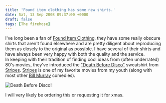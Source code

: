 ```yaml
---
title: 'Found item clothing has some new shirts.'
date: Sat, 13 Sep 2008 09:37:00 +0000
draft: false
tags: [The firehose]
---
```


I've long been a fan of [Found Item Clothing](http://www.founditemclothing.com/), they have some really obscure shirts that aren't found elsewhere and are pretty diligent about reproducing them as closely to the original as possible. I have several of their shirts and have always been very happy with both the quality and the service.  
In keeping with their tradition of finding cool ideas from (often underrated) 80's movies, they've introduced the ["Death Before Disco"](http://www.founditemclothing.com/t-shirts/death-before-disco-shirt.html) sweatshirt from [Stripes](http://www.imdb.com/title/tt0083131/). [Stripes](http://www.imdb.com/title/tt0083131/) is one of my favorite movies from my youth (along with most other [Bill Murray](http://www.imdb.com/name/nm0000195/) comedies).  
  
![Death Before Disco!](http://www.founditemclothing.com/t-shirts/gfx/death-before-disco/death-before-disco-sweatshirt-lg.jpg)  
  
I will very likely be ordering this or requesting it for xmas.